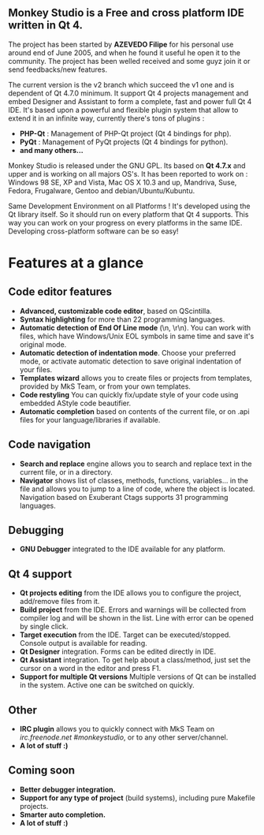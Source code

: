 ## Monkey Studio is a Free and cross platform IDE written in Qt 4. ##

The project has been started by **AZEVEDO Filipe** for his personal use around end of June 2005, and when he found it useful he open it to the community.
The project has been welled received and some guyz join it or send feedbacks/new features.

The current version is the v2 branch which succeed the v1 one and is dependent of Qt 4.7.0 minimum.
It support Qt 4 projects management and embed Designer and Assistant to form a complete, fast and power full Qt 4 IDE.
It's based upon a powerful and flexible plugin system that allow to extend it in an infinite way, currently there's tons of plugins :
  * **PHP-Qt** : Management of PHP-Qt project (Qt 4 bindings for php).
  * **PyQt** : Management of PyQt projects (Qt 4 bindings for python).
  * **and many others...**

Monkey Studio is released under the GNU GPL. Its based on **Qt 4.7.x** and upper and is working on all majors OS's.
It has been reported to work on : Windows 98 SE, XP and Vista, Mac OS X 10.3 and up, Mandriva, Suse, Fedora, Frugalware, Gentoo and debian/Ubuntu/Kubuntu.

Same Development Environment on all Platforms !
It's developed using the Qt library itself. So it should run on every platform that Qt 4 supports. This way you can work on your progress on every platforms in the same IDE. Developing cross-platform software can be so easy!

# Features at a glance #

## Code editor features ##

  * **Advanced, customizable code editor**, based on QScintilla.
  * **Syntax highlighting** for more than 22 programming languages.
  * **Automatic detection of End Of Line mode** (\n, \r\n). You can work with files, which have Windows/Unix EOL symbols in same time and save it's original mode.
  * **Automatic detection of indentation mode**. Choose your preferred mode, or activate automatic detection to save original indentation of your files.
  * **Templates wizard** allows you to create files or projects from templates, provided by MkS Team, or from your own templates.
  * **Code restyling** You can quickly fix/update style of your code using embedded AStyle code beautifier.
  * **Automatic completion** based on contents of the current file, or on .api files for your language/libraries if available.

## Code navigation ##

  * **Search and replace** engine allows you to search and replace text in the current file, or in a directory.
  * **Navigator** shows list of classes, methods, functions, variables... in the file and allows you to jump to a line of code, where the object is located. Navigation based on Exuberant Ctags supports 31 programming languages.

## Debugging ##

  * **GNU Debugger** integrated to the IDE available for any platform.

## Qt 4 support ##

  * **Qt projects editing** from the IDE allows you to configure the project, add/remove files from it.
  * **Build project** from the IDE. Errors and warnings will be collected from compiler log and will be shown in the list. Line with error can be opened by single click.
  * **Target execution**  from the IDE. Target can be  executed/stopped. Console output is available for reading.
  * **Qt Designer** integration. Forms can be edited directly in IDE.
  * **Qt Assistant** integration. To get help about a class/method, just set the cursor on a word in the editor and press F1.
  * **Support for multiple Qt versions** Multiple versions of Qt can be installed in the system. Active one can be switched on quickly.

## Other ##

  * **IRC plugin** allows you to quickly connect with MkS Team on _irc.freenode.net #monkeystudio_, or to any other server/channel.
  * **A lot of stuff :)**

## Coming soon ##

  * **Better debugger integration.**
  * **Support for any type  of project** (build systems), including pure Makefile projects.
  * **Smarter auto completion.**
  * **A lot of stuff :)**